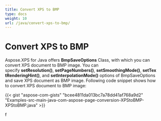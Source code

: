 ```yaml
---
title: Convert XPS to BMP
type: docs
weight: 10
url: /java/convert-xps-to-bmp/
---
```


# **Convert XPS to BMP**
Aspose.XPS for Java offers **BmpSaveOptions** Class, with which you can convert XPS document to BMP image. You can specify **setResolution()**, **setPageNumbers()**, **setSmoothingMode()**, **setTextRenderingHint()**, and **setInterpolationMode()** options of BmpSaveOptions and save XPS document as BMP image. Following code snippet shows how to convert XPS document to BMP image:

{{< gist "aspose-com-gists" "bcee4811da013bc7a78dd41af768a9d2" "Examples-src-main-java-com-aspose-page-conversion-XPStoBMP-XPStoBMP.java" >}}

f 
